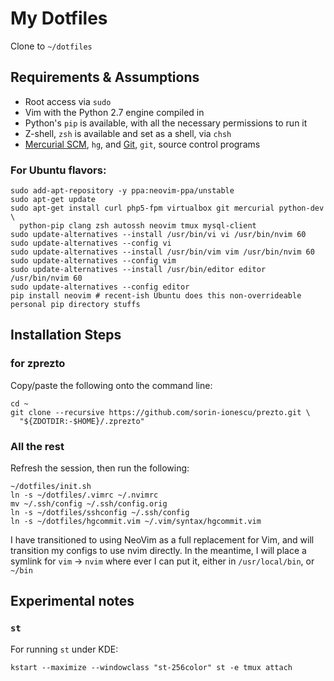 # My Dotfiles

Clone to `~/dotfiles`

## Requirements & Assumptions

* Root access via `sudo`
* Vim with the Python 2.7 engine compiled in
* Python's `pip` is available, with all the necessary permissions to run it
* Z-shell, `zsh` is available and set as a shell, via `chsh`
* [Mercurial SCM][], `hg`, and [Git][], `git`, source control programs

### For Ubuntu flavors:

    sudo add-apt-repository -y ppa:neovim-ppa/unstable
    sudo apt-get update
    sudo apt-get install curl php5-fpm virtualbox git mercurial python-dev \
      python-pip clang zsh autossh neovim tmux mysql-client
    sudo update-alternatives --install /usr/bin/vi vi /usr/bin/nvim 60
    sudo update-alternatives --config vi
    sudo update-alternatives --install /usr/bin/vim vim /usr/bin/nvim 60
    sudo update-alternatives --config vim
    sudo update-alternatives --install /usr/bin/editor editor /usr/bin/nvim 60
    sudo update-alternatives --config editor
    pip install neovim # recent-ish Ubuntu does this non-overrideable personal pip directory stuffs

## Installation Steps

### for zprezto

Copy/paste the following onto the command line:

    cd ~
    git clone --recursive https://github.com/sorin-ionescu/prezto.git \
      "${ZDOTDIR:-$HOME}/.zprezto"

### All the rest

Refresh the session, then run the following:

    ~/dotfiles/init.sh
    ln -s ~/dotfiles/.vimrc ~/.nvimrc
    mv ~/.ssh/config ~/.ssh/config.orig
    ln -s ~/dotfiles/sshconfig ~/.ssh/config
    ln -s ~/dotfiles/hgcommit.vim ~/.vim/syntax/hgcommit.vim

I have transitioned to using NeoVim as a full replacement for Vim, and will
transition my configs to use nvim directly. In the meantime, I will place
a symlink for `vim` -> `nvim` where ever I can put it, either in
`/usr/local/bin`, or `~/bin`

## Experimental notes

### `st`

For running `st` under KDE:

    kstart --maximize --windowclass "st-256color" st -e tmux attach

[Mercurial SCM]: http://mercurial.selenic.com
[Git]: http://git-scm.com
